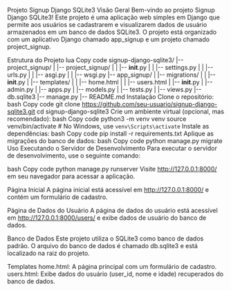 Projeto Signup Django SQLite3
Visão Geral
Bem-vindo ao projeto Signup Django SQLite3! Este projeto é uma aplicação web simples em Django que permite aos usuários se cadastrarem e visualizarem dados de usuário armazenados em um banco de dados SQLite3. O projeto está organizado com um aplicativo Django chamado app_signup e um projeto chamado project_signup.

Estrutura do Projeto
lua
Copy code
signup-django-sqlite3/
|-- project_signup/
|   |-- project_signup/
|   |   |-- __init__.py
|   |   |-- settings.py
|   |   |-- urls.py
|   |   |-- asgi.py
|   |   |-- wsgi.py
|-- app_signup/
|   |-- migrations/
|   |   |-- __init__.py
|   |-- templates/
|   |   |-- home.html
|   |   |-- users.html
|   |-- __init__.py
|   |-- admin.py
|   |-- apps.py
|   |-- models.py
|   |-- tests.py
|   |-- views.py
|-- db.sqlite3
|-- manage.py
|-- README.md
Instalação
Clone o repositório:
bash
Copy code
git clone https://github.com/seu-usuario/signup-django-sqlite3.git
cd signup-django-sqlite3
Crie um ambiente virtual (opcional, mas recomendado):
bash
Copy code
python3 -m venv venv
source venv/bin/activate  # No Windows, use `venv\Scripts\activate`
Instale as dependências:
bash
Copy code
pip install -r requirements.txt
Aplique as migrações do banco de dados:
bash
Copy code
python manage.py migrate
Uso
Executando o Servidor de Desenvolvimento
Para executar o servidor de desenvolvimento, use o seguinte comando:

bash
Copy code
python manage.py runserver
Visite http://127.0.0.1:8000/ em seu navegador para acessar a aplicação.

Página Inicial
A página inicial está acessível em http://127.0.0.1:8000/ e contém um formulário de cadastro.

Página de Dados do Usuário
A página de dados do usuário está acessível em http://127.0.0.1:8000/users/ e exibe dados de usuário do banco de dados.

Banco de Dados
Este projeto utiliza o SQLite3 como banco de dados padrão. O arquivo do banco de dados é chamado db.sqlite3 e está localizado na raiz do projeto.

Templates
home.html: A página principal com um formulário de cadastro.
users.html: Exibe dados do usuário (user_id, nome e idade) recuperados do banco de dados.
